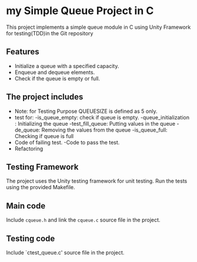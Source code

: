 # my Simple Queue Project  in C
This project implements a simple queue module in C using Unity Framework for testing(TDD)in the Git repository

## Features
- Initialize a queue with a specified capacity.
- Enqueue and dequeue elements.
- Check if the queue is empty or full.

## The project includes  
- Note: for Testing Purpose QUEUESIZE is defined as 5 only.
-  test for: 
		-is_queue_empty: check if queue is empty.
		-queue_initialization : Initializing the queue
  	-test_fill_queue: Putting values in the queue
  	-de_queue: Removing the values from the queue
  	-is_queue_full: Checking if queue is full
- Code of failing test.
-Code to pass the test.
- Refactoring 

## Testing Framework
The project uses the Unity testing framework for unit testing. Run the tests using the provided Makefile.

## Main code 
Include `cqueue.h` and link the `cqueue.c` source file in the project.

## Testing code  
Include `ctest_queue.c' source file in the project.
